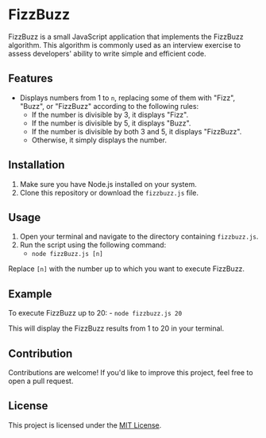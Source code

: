# FizzBuzz

FizzBuzz is a small JavaScript application that implements the FizzBuzz algorithm. This algorithm is commonly used as an interview exercise to assess developers' ability to write simple and efficient code.

## Features

- Displays numbers from 1 to `n`, replacing some of them with "Fizz", "Buzz", or "FizzBuzz" according to the following rules:
  - If the number is divisible by 3, it displays "Fizz".
  - If the number is divisible by 5, it displays "Buzz".
  - If the number is divisible by both 3 and 5, it displays "FizzBuzz".
  - Otherwise, it simply displays the number.

## Installation

1. Make sure you have Node.js installed on your system.
2. Clone this repository or download the `fizzbuzz.js` file.

## Usage

1. Open your terminal and navigate to the directory containing `fizzbuzz.js`.
2. Run the script using the following command:
    - `node fizzBuzz.js [n]`

Replace `[n]` with the number up to which you want to execute FizzBuzz.

## Example

To execute FizzBuzz up to 20:
    - `node fizzbuzz.js 20`
    
This will display the FizzBuzz results from 1 to 20 in your terminal.

## Contribution

Contributions are welcome! If you'd like to improve this project, feel free to open a pull request.

## License

This project is licensed under the [MIT License](LICENSE).